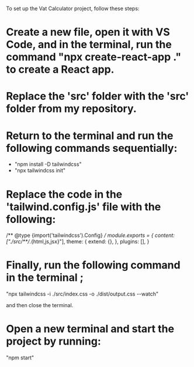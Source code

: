 To set up the Vat Calculator project, follow these steps:

# Create a new file, open it with VS Code, and in the terminal, run the command "npx create-react-app ." to create a React app.
# Replace the 'src' folder with the 'src' folder from my repository.
# Return to the terminal and run the following commands sequentially:
  
  * "npm install -D tailwindcss"
  * "npx tailwindcss init"

# Replace the code in the 'tailwind.config.js' file with the following:

/** @type {import('tailwindcss').Config} */
module.exports = {
  content: ["./src/**/*.{html,js,jsx}"],
  theme: {
    extend: {},
  },
  plugins: [],
}

# Finally, run the following command in the terminal ;

"npx tailwindcss -i ./src/index.css -o ./dist/output.css --watch"

and then close the terminal.

# Open a new terminal and start the project by running:

"npm start"


